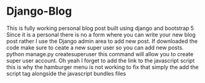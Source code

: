# Django-Blog
This is fully working personal blog post built using django and bootstrap 5
Since it is a personal there is no a form where you can write your new blog post rather I use the Django admin area to add new post.
If downloaded the code make sure to ceate a new super user so you can add new posts.
python manage.py createsuperuser this command will allow you to create super user account.
Oh yeah I forget to add the link to the javascript script this is why the hamburger menu is not working to
fix that simply the add the script tag alongside the javascript bundles files
